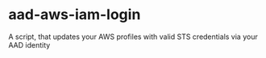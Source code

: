 # aad-aws-iam-login

A script, that updates your AWS profiles with valid STS credentials via your AAD identity

